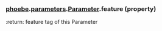 ### [phoebe](phoebe.md).[parameters](phoebe.parameters.md).[Parameter](phoebe.parameters.Parameter.md).feature (property)




:return: feature tag of this Parameter

